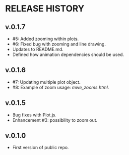 # RELEASE HISTORY

## v.0.1.7
- #5: Added zooming within plots.
- #6: Fixed bug with zooming and line drawing.
- Updates to README.md.
- Defined how animation dependencies should be used.

## v.0.1.6
- #7: Updating multiple plot object.
- #8: Example of zoom usage: *mwe_zooms.html*.

## v.0.1.5
- Bug fixes with Plot.js.
- Enhancement #3: possibility to zoom out.

## v.0.1.0
- First version of public repo.